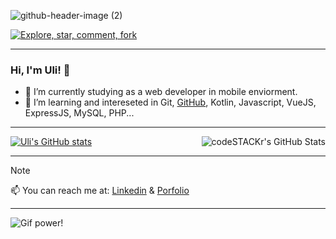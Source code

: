 ![github-header-image (2)](https://github.com/ulisescastell/ulisescastell/assets/149115239/b23e5359-f412-485e-830d-69be6d575b33)

[![Explore, star, comment, fork](https://readme-typing-svg.demolab.com?font=Ubuntu+mono&weight=300&size=18&color=E95420&multiline=true&random=false&width=435&lines=Feel+free+to+explore%2C+star%2C+clone;fork+and+comment+my+repos+%26+gists)](https://git.io/typing-svg)

---

### Hi, I'm Uli! 👋

- 🔭 I’m currently studying as a web developer in mobile enviorment.
- 🌱 I’m learning and intereseted in Git, [GitHub](https://github.com/ "GitHub"), Kotlin, Javascript, VueJS, ExpressJS, MySQL, PHP...

---
[![Uli's GitHub stats](https://github-readme-stats.vercel.app/api?username=ulisescastell)](https://github.com/anuraghazra/github-readme-stats) <img align="right" alt="codeSTACKr's GitHub Stats" src="https://github-readme-stats.vercel.app/api/top-langs/?username=ulisescastell&layout=compact" />

---

>[!NOTE]
>📫 You can reach me at: [Linkedin](https://es.linkedin.com/in/ulises-castell "Linkedin Profile") & [Porfolio](https://ulisescastell.com")

---

  ![Gif power!](https://cdn3.whatculture.com/images/2015/01/arcades.gif "An animated gif")


